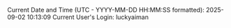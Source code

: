 Current Date and Time (UTC - YYYY-MM-DD HH:MM:SS formatted): 2025-09-02 10:13:09
Current User's Login: luckyaiman
